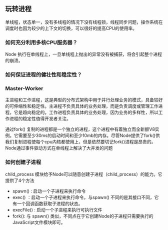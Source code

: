 
## 玩转进程

单线程，状态单一，没有多线程的情况下没有线程锁，线程同步问题，操作系统在调度时也因为较少的上下文的切换，可以很好的提高CPU的使用率。

### 如何充分利用多核CPU服务器？

Node 执行在单线程上，一旦单线程上抛出的异常没有被捕获，将会引起整个进程的崩溃。

### 如何保证进程的健壮性和稳定性？

### Master-Worker

主进程和工作进程，这是典型的分布式架构中用于并行处理业务的模式，具备较好的可伸缩性和稳定性。主进程不负责具体的业务处理，而是负责调度或管理工作进程，它是趋向稳定的。工作进程负责具体的业务处理，因为业务的多样性，所以工作进程的稳定性值得开发者关注。

通过fork() 复制的进程都是一个独立的进程，这个进程中有着独立而全新额V8实例。它需要至少30ms的启动时间和至少10mb的内存。尽管Node提供了fork()供我们复制进程使每个cpu内核都使用上，但是依然要切记fork()进程是昂贵的。Node通过事件驱动方式在单线程上解决了大并发的问题

### 如何创建子进程
child_process 模块给予Node可以随意创建子进程（child_process）的能力。它提供了4个方法

* spawn() : 启动一个子进程来执行命令
* exec() ：启动一个子进程来执行命令，与spawn() 不同的是其接口不同，它有一个回调函数获取子进程的状态。
* execFile() : 启动一个子进程来执行可执行文件
* fork(): 与 spawn() 类似，不同点在于它创建Node的子进程只需要执行的JavaScript文件模块即可。
